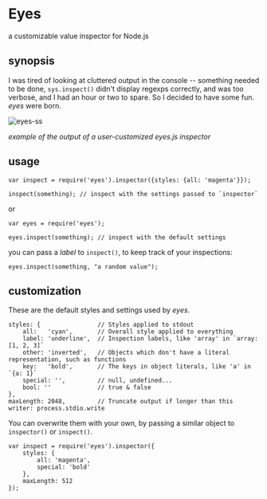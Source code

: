 Eyes
====

a customizable value inspector for Node.js

synopsis
--------

I was tired of looking at cluttered output in the console -- something needed to be done,
`sys.inspect()` didn't display regexps correctly, and was too verbose, and I had an hour or two to spare. 
So I decided to have some fun. _eyes_ were born.

![eyes-ss](http://dl.dropbox.com/u/251849/eyes-js-ss.gif)

_example of the output of a user-customized eyes.js inspector_

usage
-----

    var inspect = require('eyes').inspector({styles: {all: 'magenta'}});

    inspect(something); // inspect with the settings passed to `inspector`

or

    var eyes = require('eyes');

    eyes.inspect(something); // inspect with the default settings

you can pass a _label_ to `inspect()`, to keep track of your inspections:

    eyes.inspect(something, "a random value");

customization
-------------

These are the default styles and settings used by _eyes_.

    styles: {                // Styles applied to stdout
        all:   'cyan',       // Overall style applied to everything 
        label: 'underline',  // Inspection labels, like 'array' in `array: [1, 2, 3]`
        other: 'inverted',   // Objects which don't have a literal representation, such as functions
        key:   'bold',       // The keys in object literals, like 'a' in `{a: 1}`
        special: '',         // null, undefined...
        bool: ''             // true & false
    },
    maxLength: 2048,         // Truncate output if longer than this
    writer: process.stdio.write

You can overwrite them with your own, by passing a similar object to `inspector()` or `inspect()`.

    var inspect = require('eyes').inspector({
        styles: {
            all: 'magenta',
            special: 'bold'
        },
        maxLength: 512
    });

